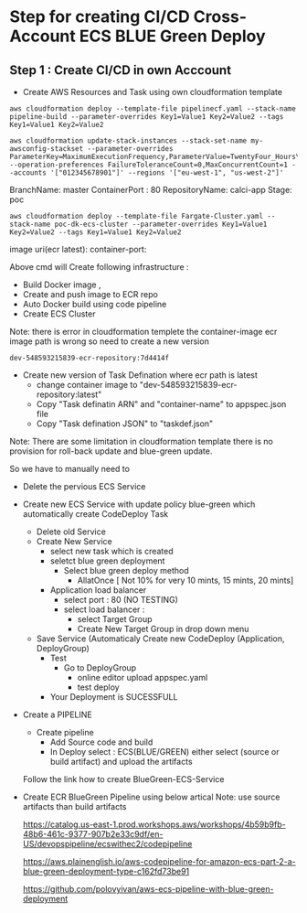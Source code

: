 # Step for creating CI/CD Cross-Account ECS BLUE Green Deploy



## Step 1 : Create CI/CD in own Acccount 

- Create AWS Resources and Task using own cloudformation template

```
aws cloudformation deploy --template-file pipelinecf.yaml --stack-name pipeline-build --parameter-overrides Key1=Value1 Key2=Value2 --tags Key1=Value1 Key2=Value2

aws cloudformation update-stack-instances --stack-set-name my-awsconfig-stackset --parameter-overrides ParameterKey=MaximumExecutionFrequency,ParameterValue=TwentyFour_Hours\\,Twelve_Hours --operation-preferences FailureToleranceCount=0,MaxConcurrentCount=1 --accounts '["012345678901"]' --regions '["eu-west-1", "us-west-2"]'

```
BranchName: master
ContainerPort  : 80 
RepositoryName: calci-app
Stage: poc

```
aws cloudformation deploy --template-file Fargate-Cluster.yaml --stack-name poc-dk-ecs-cluster --parameter-overrides Key1=Value1 Key2=Value2 --tags Key1=Value1 Key2=Value2

```

image uri(ecr latest):
container-port: 




Above cmd will Create following infrastructure :
- Build Docker image , 
- Create and push image to ECR repo 
- Auto Docker build using code pipeline
- Create ECS Cluster 

Note: there is error in cloudformation templete the container-image ecr image path is wrong so need to create a new version 

```
dev-548593215839-ecr-repository:7d4414f
```

- Create new version of Task Defination where ecr path is latest
    - change container image to  "dev-548593215839-ecr-repository:latest"
    - Copy "Task definatin ARN" and "container-name" to appspec.json file
    - Copy "Task defination JSON" to "taskdef.json"



Note: There are some limitation in cloudformation template there is no provision for roll-back update and blue-green update. 

So we have to manually need to 

- Delete the pervious ECS Service 
- Create new ECS Service with update policy blue-green which automatically create CodeDeploy Task
    - Delete old Service 
    - Create New Service 
       - select new task which is created 
       - seletct blue green deployment  
            - Select blue green deploy method 
                - AllatOnce  [ Not 10% for very 10 mints, 15 mints, 20 mints]
        - Application load balancer 
            - select port : 80 (NO TESTING)
            - select load balancer : 
                - select Target Group 
                - Create New Target Group in drop down menu
    - Save Service (Automaticaly Create new CodeDeploy (Application, DeployGroup)
        - Test 
            - Go to DeployGroup 
                - online editor upload appspec.yaml 
                - test deploy 
        - Your Deployment is SUCESSFULL

- Create a PIPELINE 
    - Create pipeline 
        - Add Source code and build 
        - In Deploy select : ECS(BLUE/GREEN)
            either select (source or build artifact) and upload the artifacts 


    Follow the link how to create BlueGreen-ECS-Service 

- Create ECR BlueGreen Pipeline using below artical 
    Note: use source artifacts than build artifacts

    https://catalog.us-east-1.prod.workshops.aws/workshops/4b59b9fb-48b6-461c-9377-907b2e33c9df/en-US/devopspipeline/ecswithec2/codepipeline

    https://aws.plainenglish.io/aws-codepipeline-for-amazon-ecs-part-2-a-blue-green-deployment-type-c162fd73be91

    https://github.com/polovyivan/aws-ecs-pipeline-with-blue-green-deployment



